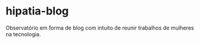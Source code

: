 # hipatia-blog
Observatório em forma de blog com intuito de reunir trabalhos de mulheres na tecnologia.
